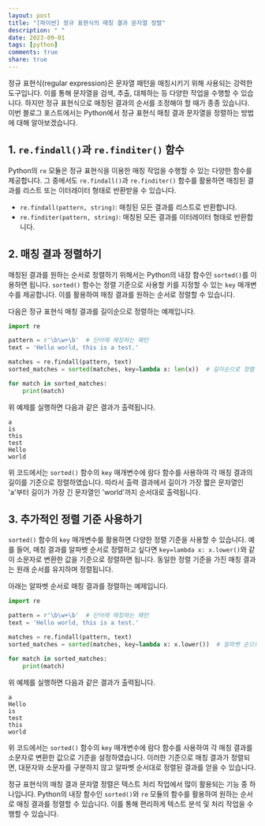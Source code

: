 ```yaml
---
layout: post
title: "[파이썬] 정규 표현식의 매칭 결과 문자열 정렬"
description: " "
date: 2023-09-01
tags: [python]
comments: true
share: true
---
```


정규 표현식(regular expression)은 문자열 패턴을 매칭시키기 위해 사용되는 강력한 도구입니다. 이를 통해 문자열을 검색, 추출, 대체하는 등 다양한 작업을 수행할 수 있습니다. 하지만 정규 표현식으로 매칭된 결과의 순서를 조정해야 할 때가 종종 있습니다. 이번 블로그 포스트에서는 Python에서 정규 표현식 매칭 결과 문자열을 정렬하는 방법에 대해 알아보겠습니다.

## 1. `re.findall()`과 `re.finditer()` 함수

Python의 `re` 모듈은 정규 표현식을 이용한 매칭 작업을 수행할 수 있는 다양한 함수를 제공합니다. 그 중에서도 `re.findall()`과 `re.finditer()` 함수를 활용하면 매칭된 결과를 리스트 또는 이터레이터 형태로 반환받을 수 있습니다.

- `re.findall(pattern, string)`: 매칭된 모든 결과를 리스트로 반환합니다.
- `re.finditer(pattern, string)`: 매칭된 모든 결과를 이터레이터 형태로 반환합니다.

## 2. 매칭 결과 정렬하기

매칭된 결과를 원하는 순서로 정렬하기 위해서는 Python의 내장 함수인 `sorted()`를 이용하면 됩니다. `sorted()` 함수는 정렬 기준으로 사용할 키를 지정할 수 있는 `key` 매개변수를 제공합니다. 이를 활용하여 매칭 결과를 원하는 순서로 정렬할 수 있습니다.

다음은 정규 표현식 매칭 결과를 길이순으로 정렬하는 예제입니다.

```python
import re

pattern = r'\b\w+\b'  # 단어에 매칭하는 패턴
text = 'Hello world, this is a test.'

matches = re.findall(pattern, text)
sorted_matches = sorted(matches, key=lambda x: len(x))  # 길이순으로 정렬

for match in sorted_matches:
    print(match)
```

위 예제를 실행하면 다음과 같은 결과가 출력됩니다.

```
a
is
this
test
Hello
world
```

위 코드에서는 `sorted()` 함수의 `key` 매개변수에 람다 함수를 사용하여 각 매칭 결과의 길이를 기준으로 정렬하였습니다. 따라서 출력 결과에서 길이가 가장 짧은 문자열인 'a'부터 길이가 가장 긴 문자열인 'world'까지 순서대로 출력됩니다.

## 3. 추가적인 정렬 기준 사용하기

`sorted()` 함수의 `key` 매개변수를 활용하면 다양한 정렬 기준을 사용할 수 있습니다. 예를 들어, 매칭 결과를 알파벳 순서로 정렬하고 싶다면 `key=lambda x: x.lower()`와 같이 소문자로 변환한 값을 기준으로 정렬하면 됩니다. 동일한 정렬 기준을 가진 매칭 결과는 원래 순서를 유지하며 정렬됩니다.

아래는 알파벳 순서로 매칭 결과를 정렬하는 예제입니다.

```python
import re

pattern = r'\b\w+\b'  # 단어에 매칭하는 패턴
text = 'Hello world, this is a test.'

matches = re.findall(pattern, text)
sorted_matches = sorted(matches, key=lambda x: x.lower())  # 알파벳 순으로 정렬

for match in sorted_matches:
    print(match)
```

위 예제를 실행하면 다음과 같은 결과가 출력됩니다.

```
a
Hello
is
test
this
world
```

위 코드에서는 `sorted()` 함수의 `key` 매개변수에 람다 함수를 사용하여 각 매칭 결과를 소문자로 변환한 값으로 기준을 설정하였습니다. 이러한 기준으로 매칭 결과가 정렬되면, 대문자와 소문자를 구분하지 않고 알파벳 순서대로 정렬된 결과를 얻을 수 있습니다.

정규 표현식의 매칭 결과 문자열 정렬은 텍스트 처리 작업에서 많이 활용되는 기능 중 하나입니다. Python의 내장 함수인 `sorted()`와 `re` 모듈의 함수를 활용하여 원하는 순서로 매칭 결과를 정렬할 수 있습니다. 이를 통해 편리하게 텍스트 분석 및 처리 작업을 수행할 수 있습니다.